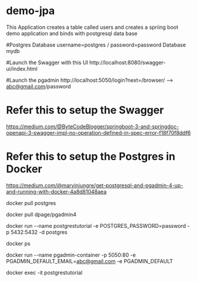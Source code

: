 # demo-jpa

This Application creates a table called users and creates a spriing boot demo application and binds with postgresql data base

#Postgres Database 
username=postgres / password=password  Database mydb 

#Launch the Swagger with this UI 
http://localhost:8080/swagger-ui/index.html

#Launch the pgadmin 
http://localhost:5050/login?next=/browser/  --> abc@gmail.com/password

# Refer this to setup the Swagger 
https://medium.com/@ByteCodeBlogger/springboot-3-and-springdoc-openapi-3-swagger-impl-no-operation-defined-in-spec-error-f18f70f8ddf6

# Refer this to setup the Postgres in Docker 
https://medium.com/@marvinjungre/get-postgresql-and-pgadmin-4-up-and-running-with-docker-4a8d81048aea

docker pull postgres

docker pull dpage/pgadmin4

docker run --name postgrestutorial -e POSTGRES_PASSWORD=password -p 5432:5432 -d postgres

docker ps

docker run --name pgadmin-container -p 5050:80 -e PGADMIN_DEFAULT_EMAIL=abc@gmail.com -e PGADMIN_DEFAULT

docker exec -it postgrestutorial 

